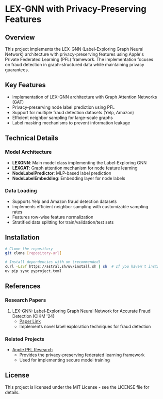 # LEX-GNN with Privacy-Preserving Features

## Overview
This project implements the LEX-GNN (Label-Exploring Graph Neural Network) architecture with privacy-preserving features using Apple's Private Federated Learning (PFL) framework. The implementation focuses on fraud detection in graph-structured data while maintaining privacy guarantees.

## Key Features
- Implementation of LEX-GNN architecture with Graph Attention Networks (GAT)
- Privacy-preserving node label prediction using PFL
- Support for multiple fraud detection datasets (Yelp, Amazon)
- Efficient neighbor sampling for large-scale graphs
- Label masking mechanisms to prevent information leakage


## Technical Details

### Model Architecture
- **LEXGNN**: Main model class implementing the Label-Exploring GNN
- **LEXGAT**: Graph attention mechanism for node feature learning
- **NodeLabelPredictor**: MLP-based label prediction
- **NodeLabelEmbedding**: Embedding layer for node labels

### Data Loading
- Supports Yelp and Amazon fraud detection datasets
- Implements efficient neighbor sampling with customizable sampling rates
- Features row-wise feature normalization
- Stratified data splitting for train/validation/test sets


## Installation
```bash
# Clone the repository
git clone [repository-url]

# Install dependencies with uv (recommended)
curl -LsSf https://astral.sh/uv/install.sh | sh  # If you haven't installed uv yet
uv pip sync pyproject.toml
```

## References

### Research Papers
1. LEX-GNN: Label-Exploring Graph Neural Network for Accurate Fraud Detection (CIKM '24)
   - [Paper Link](https://dl.acm.org/doi/10.1145/3627673.3679956)
   - Implements novel label exploration techniques for fraud detection

### Related Projects
- [Apple PFL Research](https://github.com/apple/pfl-research)
  - Provides the privacy-preserving federated learning framework
  - Used for implementing secure model training

## License
This project is licensed under the MIT License - see the LICENSE file for details.
